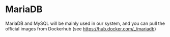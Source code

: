 # MariaDB

MariaDB and MySQL will be mainly used in our system, and you can pull the official images from Dockerhub (see https://hub.docker.com/_/mariadb)
